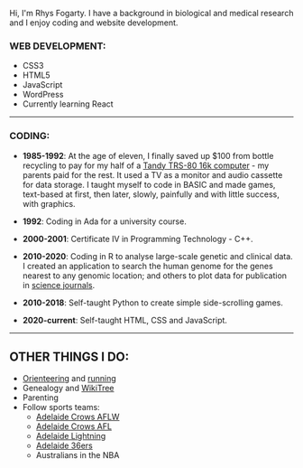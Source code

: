 Hi, I'm Rhys Fogarty. I have a background in biological and medical research and I enjoy coding and website development.

### WEB DEVELOPMENT:
* CSS3
* HTML5
* JavaScript
* WordPress
* Currently learning React
---

### CODING:
* **1985-1992**: At the age of eleven, I finally saved up $100 from bottle recycling to pay for my half of a [Tandy TRS-80 16k computer](https://en.wikipedia.org/wiki/TRS-80) - my parents paid for the rest. It used a TV as a monitor and audio cassette for data storage. I taught myself to code in BASIC and made games, text-based at first, then later, slowly, painfully and with little success, with graphics.

* **1992**: Coding in Ada for a university course.

* **2000-2001**: Certificate IV in Programming Technology - C++.

* **2010-2020**: Coding in R to analyse large-scale genetic and clinical data. I created an application to search the human genome for the genes nearest to any genomic location; and others to plot data for publication in [science journals](https://www.ncbi.nlm.nih.gov/pmc/articles/PMC4177327/pdf/nihms-619477.pdf "Common variants near ABCA1, AFAP1 and GMDS confer risk of primary open-angle glaucoma").

* **2010-2018**: Self-taught Python to create simple side-scrolling games.

* **2020-current**: Self-taught HTML, CSS and JavaScript.
---

 OTHER THINGS I DO:
 --
 * [Orienteering](https://www.sa.orienteering.asn.au/ "Orienteering SA") and [running](https://www.strava.com/athletes/8903261 "Rhys's Strava profile")
 * Genealogy and [WikiTree](https://www.wikitree.com/wiki/Fogarty-342 "Rhys's WikiTree profile")
 * Parenting
* Follow sports teams:
  * [Adelaide Crows AFLW](https://www.womens.afl/teams/1/adelaide-crows)
  * [Adelaide Crows AFL](https://www.afc.com.au/)
  * [Adelaide Lightning](https://wnbl.basketball/adelaide/)
  * [Adelaide 36ers](https://www.adelaide36ers.com/)
  * Australians in the NBA
  

<!---
rhysfog/rhysfog is a ✨ special ✨ repository because its `README.md` (this file) appears on your GitHub profile.
You can click the Preview link to take a look at your changes.
--->
